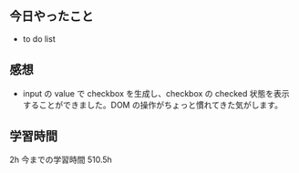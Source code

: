 ## 今日やったこと

- to do list

## 感想

- input の value で checkbox を生成し、checkbox の checked 状態を表示することができました。DOM の操作がちょっと慣れてきた気がします。

## 学習時間

2h
今までの学習時間 510.5h
